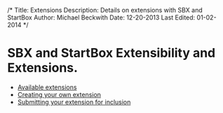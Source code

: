 /*
Title: Extensions
Description: Details on extensions with SBX and StartBox
Author: Michael Beckwith
Date: 12-20-2013
Last Edited: 01-02-2014
 */

# SBX and StartBox Extensibility and Extensions.

* [Available extensions](./available_extensions/)
* [Creating your own extension](./creating_your_own/)
* [Submitting your extension for inclusion]()
